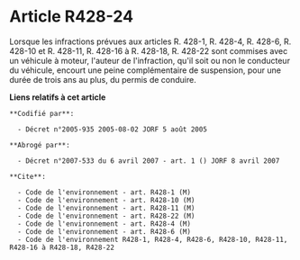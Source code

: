 # Article R428-24

Lorsque les infractions prévues aux articles R. 428-1, R. 428-4, R. 428-6, R. 428-10 et R. 428-11, R. 428-16 à R. 428-18, R.
428-22 sont commises avec un véhicule à moteur, l'auteur de l'infraction, qu'il soit ou non le conducteur du véhicule,
encourt une peine complémentaire de suspension, pour une durée de trois ans au plus, du permis de conduire.

**Liens relatifs à cet article**

	**Codifié par**:

	  - Décret n°2005-935 2005-08-02 JORF 5 août 2005

	**Abrogé par**:

	  - Décret n°2007-533 du 6 avril 2007 - art. 1 () JORF 8 avril 2007

	**Cite**:

	  - Code de l'environnement - art. R428-1 (M)
	  - Code de l'environnement - art. R428-10 (M)
	  - Code de l'environnement - art. R428-11 (M)
	  - Code de l'environnement - art. R428-22 (M)
	  - Code de l'environnement - art. R428-4 (M)
	  - Code de l'environnement - art. R428-6 (M)
	  - Code de l'environnement R428-1, R428-4, R428-6, R428-10, R428-11, R428-16 à R428-18, R428-22
